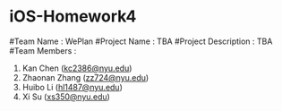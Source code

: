 # iOS-Homework4
#Team Name : WePlan
#Project Name : TBA
#Project Description : TBA
#Team Members : 
1. Kan Chen (kc2386@nyu.edu)
2. Zhaonan Zhang (zz724@nyu.edu)
3. Huibo Li (hl1487@nyu.edu)
4. Xi Su (xs350@nyu.edu)
